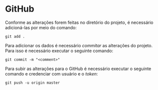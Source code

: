 # GitHub

Conforme as alterações forem feitas no diretório do projeto, é necessário adicioná-las por meio do comando:

```shell
git add .
```

Para adicionar os dados é necessário *commitar* as alterações do projeto. Para isso é necessário executar o seguinte comando:

```shell
git commit -m "<comment>"
```

Para subir as alterações para o GitHub é necessário executar o seguinte comando e credenciar com usuário e o *token*:

```shell
git push -u origin master
```
